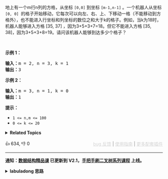 <p>地上有一个m行n列的方格，从坐标 <code>[0,0]</code> 到坐标 <code>[m-1,n-1]</code> 。一个机器人从坐标 <code>[0, 0] </code>的格子开始移动，它每次可以向左、右、上、下移动一格（不能移动到方格外），也不能进入行坐标和列坐标的数位之和大于k的格子。例如，当k为18时，机器人能够进入方格 [35, 37] ，因为3+5+3+7=18。但它不能进入方格 [35, 38]，因为3+5+3+8=19。请问该机器人能够到达多少个格子？</p>

<p>&nbsp;</p>

<p><strong>示例 1：</strong></p>

<pre><strong>输入：</strong>m = 2, n = 3, k = 1
<strong>输出：</strong>3
</pre>

<p><strong>示例 2：</strong></p>

<pre><strong>输入：</strong>m = 3, n = 1, k = 0
<strong>输出：</strong>1
</pre>

<p><strong>提示：</strong></p>

<ul> 
 <li><code>1 &lt;= n,m &lt;= 100</code></li> 
 <li><code>0 &lt;= k&nbsp;&lt;= 20</code></li> 
</ul>

<details><summary><strong>Related Topics</strong></summary>深度优先搜索 | 广度优先搜索 | 动态规划</details><br>

<div>👍 634, 👎 0<span style='float: right;'><span style='color: gray;'><a href='https://github.com/labuladong/fucking-algorithm/discussions/939' target='_blank' style='color: lightgray;text-decoration: underline;'>bug 反馈</a> | <a href='https://labuladong.gitee.io/article/fname.html?fname=jb插件简介' target='_blank' style='color: lightgray;text-decoration: underline;'>使用指南</a> | <a href='https://labuladong.github.io/algo/images/others/%E5%85%A8%E5%AE%B6%E6%A1%B6.jpg' target='_blank' style='color: lightgray;text-decoration: underline;'>更多配套插件</a></span></span></div>

<div id="labuladong"><hr>

**通知：[数据结构精品课](https://aep.h5.xeknow.com/s/1XJHEO) 已更新到 V2.1，[手把手刷二叉树系列课程](https://aep.xet.tech/s/3YGcq3) 上线。**

<details><summary><strong>labuladong 思路</strong></summary>

## 基本思路

用一个标准的 DFS 遍历就可以了，类似的题目可以参见 [DFS 算法秒杀岛屿系列题目](https://labuladong.github.io/article/fname.html?fname=岛屿题目)。

**标签：[DFS 算法](https://mp.weixin.qq.com/mp/appmsgalbum?__biz=MzAxODQxMDM0Mw==&action=getalbum&album_id=2122002916411604996)，二维矩阵**

## 解法代码

提示：🟢 标记的是我写的解法代码，🤖 标记的是 chatGPT 翻译的多语言解法代码。如有错误，可以 [点这里](https://github.com/labuladong/fucking-algorithm/issues/1113) 反馈和修正。

<div class="tab-panel"><div class="tab-nav">
<button data-tab-item="cpp" class="tab-nav-button btn " data-tab-group="default" onclick="switchTab(this)">cpp🤖</button>

<button data-tab-item="python" class="tab-nav-button btn " data-tab-group="default" onclick="switchTab(this)">python🤖</button>

<button data-tab-item="java" class="tab-nav-button btn active" data-tab-group="default" onclick="switchTab(this)">java🟢</button>

<button data-tab-item="go" class="tab-nav-button btn " data-tab-group="default" onclick="switchTab(this)">go🤖</button>

<button data-tab-item="javascript" class="tab-nav-button btn " data-tab-group="default" onclick="switchTab(this)">javascript🤖</button>
</div><div class="tab-content">
<div data-tab-item="cpp" class="tab-item " data-tab-group="default"><div class="highlight">

```cpp
// 注意：cpp 代码由 chatGPT🤖 根据我的 java 代码翻译，旨在帮助不同背景的读者理解算法逻辑。
// 本代码已经通过力扣的测试用例，应该可直接成功提交。

class Solution {
public:
    int movingCount(int m, int n, int k) {
        vector<vector<bool>> visited(m, vector<bool>(n, false)); // 初始化 visited 矩阵为 false
        dfs(m, n, k, 0, 0, visited);
        return res;
    }
    
    // 记录合法坐标数
    int res = 0;
    
    void dfs(int m, int n, int k, int i, int j, vector<vector<bool>>& visited) {
        if (i < 0 || j < 0 || i >= m || j >= n) {
            // 超出索引边界
            return;
        }
        
        if (i / 10 + i % 10 + j / 10 + j % 10 > k) {
            // 坐标和超出 k 的限制
            return;
        }
        
        if (visited[i][j]) {
            // 之前已经访问过当前坐标
            return;
        }
        
        // 走到一个合法坐标
        res++;
        visited[i][j] = true;
        
        // DFS 遍历上下左右
        dfs(m, n, k, i + 1, j, visited);
        dfs(m, n, k, i, j + 1, visited);
        dfs(m, n, k, i - 1, j, visited);
        dfs(m, n, k, i, j - 1, visited);
    }
};
```

</div></div>

<div data-tab-item="python" class="tab-item " data-tab-group="default"><div class="highlight">

```python
# 注意：python 代码由 chatGPT🤖 根据我的 java 代码翻译，旨在帮助不同背景的读者理解算法逻辑。
# 本代码已经通过力扣的测试用例，应该可直接成功提交。

class Solution:
    def movingCount(self, m: int, n: int, k: int) -> int:
        def dfs(i: int, j: int, visited: List[List[bool]]):
            nonlocal res
            if i < 0 or j < 0 or i >= m or j >= n:
                # 超出索引边界
                return

            if i // 10 + i % 10 + j // 10 + j % 10 > k:
                # 坐标和超出 k 的限制
                return

            if visited[i][j]:
                # 之前已经访问过当前坐标
                return

            # 走到一个合法坐标
            res += 1
            visited[i][j] = True

            # DFS 遍历上下左右
            dfs(i + 1, j, visited)
            dfs(i, j + 1, visited)
            dfs(i - 1, j, visited)
            dfs(i, j - 1, visited)

        # 记录合法坐标数
        res = 0
        visited = [[False] * n for _ in range(m)]
        dfs(0, 0, visited)
        return res
```

</div></div>

<div data-tab-item="java" class="tab-item active" data-tab-group="default"><div class="highlight">

```java
class Solution {
    public int movingCount(int m, int n, int k) {
        boolean[][] visited = new boolean[m][n];
        dfs(m, n, k, 0, 0, visited);
        return res;
    }

    // 记录合法坐标数
    int res = 0;

    public void dfs(int m, int n, int k, int i, int j, boolean[][] visited) {
        if (i < 0 || j < 0 || i >= m || j >= n) {
            // 超出索引边界
            return;
        }

        if (i / 10 + i % 10 + j / 10 + j % 10 > k) {
            // 坐标和超出 k 的限制
            return;
        }

        if (visited[i][j]) {
            // 之前已经访问过当前坐标
            return;
        }

        // 走到一个合法坐标
        res++;
        visited[i][j] = true;

        // DFS 遍历上下左右
        dfs(m, n, k, i + 1, j, visited);
        dfs(m, n, k, i, j + 1, visited);
        dfs(m, n, k, i - 1, j, visited);
        dfs(m, n, k, i, j - 1, visited);
    }
}
```

</div></div>

<div data-tab-item="go" class="tab-item " data-tab-group="default"><div class="highlight">

```go
// 注意：go 代码由 chatGPT🤖 根据我的 java 代码翻译，旨在帮助不同背景的读者理解算法逻辑。
// 本代码已经通过力扣的测试用例，应该可直接成功提交。

func movingCount(m int, n int, k int) int {
    visited := make([][]bool, m)
    for i := 0; i < m; i++ {
        visited[i] = make([]bool, n)
    }
    res := 0
    dfs(m, n, k, 0, 0, visited, &res)
    return res
}

func dfs(m, n, k, i, j int, visited [][]bool, res *int) {
    if i < 0 || j < 0 || i >= m || j >= n {
        return // 超出索引边界
    }
    if i/10+i%10+j/10+j%10 > k {
        return // 坐标和超出 k 的限制
    }
    if visited[i][j] {
        return // 之前已经访问过当前坐标
    }
    *res++
    visited[i][j] = true
    dfs(m, n, k, i+1, j, visited, res)
    dfs(m, n, k, i, j+1, visited, res)
    dfs(m, n, k, i-1, j, visited, res)
    dfs(m, n, k, i, j-1, visited, res)
}
```

</div></div>

<div data-tab-item="javascript" class="tab-item " data-tab-group="default"><div class="highlight">

```javascript
// 注意：javascript 代码由 chatGPT🤖 根据我的 java 代码翻译，旨在帮助不同背景的读者理解算法逻辑。
// 本代码已经通过力扣的测试用例，应该可直接成功提交。

var movingCount = function(m, n, k) {
    let visited = new Array(m).fill(false).map(() => new Array(n).fill(false));
    let res = 0;
    
    function dfs(m, n, k, i, j, visited) {
        if (i < 0 || j < 0 || i >= m || j >= n) {
            // 超出索引边界
            return;
        }

        if (Math.floor(i / 10) + i % 10 + Math.floor(j / 10) + j % 10 > k) {
            // 坐标和超出 k 的限制
            return;
        }

        if (visited[i][j]) {
            // 之前已经访问过当前坐标
            return;
        }

        // 走到一个合法坐标
        res++;
        visited[i][j] = true;

        // DFS 遍历上下左右
        dfs(m, n, k, i + 1, j, visited);
        dfs(m, n, k, i, j + 1, visited);
        dfs(m, n, k, i - 1, j, visited);
        dfs(m, n, k, i, j - 1, visited);
    }
    
    dfs(m, n, k, 0, 0, visited);
    return res;
};
```

</div></div>
</div></div>

</details>
</div>



